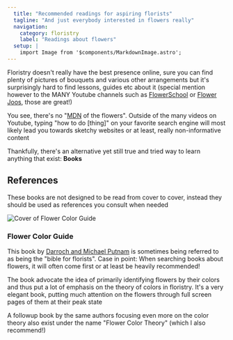 ```yaml
---
  title: "Recommended readings for aspiring florists"
  tagline: "And just everybody interested in flowers really"
  navigation:
    category: floristry
    label: "Readings about flowers"
  setup: |
    import Image from '$components/MarkdownImage.astro';
---
```


Floristry doesn't really have the best presence online, sure you can find plenty of pictures of bouquets and various other arrangements but it's surprisingly hard to find lessons, guides etc about it (special mention however to the MANY Youtube channels such as [FlowerSchool](https://www.youtube.com/user/FlowerSchool/videos) or [Flower Joos](https://www.youtube.com/c/FlowerJoos/videos), those are great!)

You see, there's no "[MDN](https://developer.mozilla.org/en-US/) of the flowers". Outside of the many videos on Youtube, typing "how to do [thing]" on your favorite search engine will most likely lead you towards sketchy websites or at least, really non-informative content

Thankfully, there's an alternative yet still true and tried way to learn anything that exist: **Books**

## References

These books are not designed to be read from cover to cover, instead they should be used as references you consult when needed

<Image src="flower-color-guide.png" alt="Cover of Flower Color Guide" classes="image-left" caption="Flower Color Guide" />

### Flower Color Guide

This book by [Darroch and Michael Putnam](https://putnamflowers.com/) is sometimes being referred to as being the "bible for florists". Case in point: When searching books about flowers, it will often come first or at least be heavily recommended!

The book advocate the idea of primarily identifying flowers by their colors and thus put a lot of emphasis on the theory of colors in floristry. It's a very elegant book, putting much attention on the flowers through full screen pages of them at their peak state

A followup book by the same authors focusing even more on the color theory also exist under the name "Flower Color Theory" (which I also recommend!)
